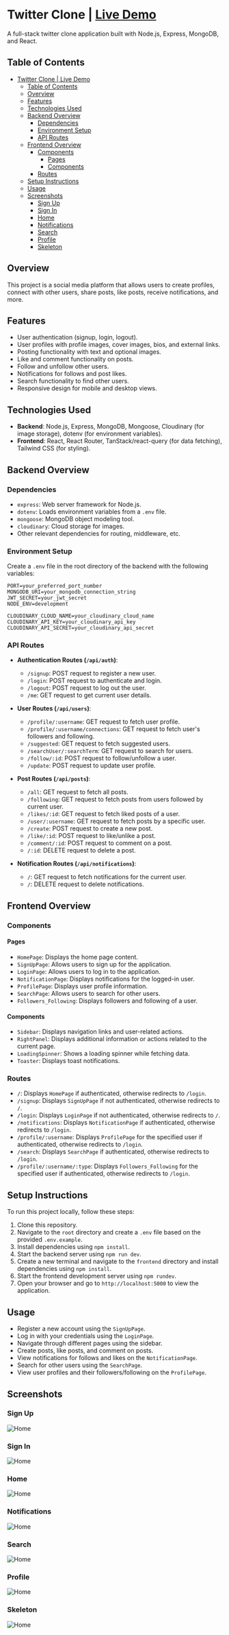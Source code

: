 # Twitter Clone | [Live Demo](https://twitter-clone-4okj.onrender.com/)

A full-stack twitter clone application built with Node.js, Express, MongoDB, and React.

## Table of Contents

- [Twitter Clone | Live Demo](#twitter-clone--live-demo)
  - [Table of Contents](#table-of-contents)
  - [Overview](#overview)
  - [Features](#features)
  - [Technologies Used](#technologies-used)
  - [Backend Overview](#backend-overview)
    - [Dependencies](#dependencies)
    - [Environment Setup](#environment-setup)
    - [API Routes](#api-routes)
  - [Frontend Overview](#frontend-overview)
    - [Components](#components)
      - [Pages](#pages)
      - [Components](#components-1)
    - [Routes](#routes)
  - [Setup Instructions](#setup-instructions)
  - [Usage](#usage)
  - [Screenshots](#screenshots)
    - [Sign Up](#sign-up)
    - [Sign In](#sign-in)
    - [Home](#home)
    - [Notifications](#notifications)
    - [Search](#search)
    - [Profile](#profile)
    - [Skeleton](#skeleton)

## Overview

This project is a social media platform that allows users to create profiles, connect with other users, share posts, like posts, receive notifications, and more.

## Features

- User authentication (signup, login, logout).
- User profiles with profile images, cover images, bios, and external links.
- Posting functionality with text and optional images.
- Like and comment functionality on posts.
- Follow and unfollow other users.
- Notifications for follows and post likes.
- Search functionality to find other users.
- Responsive design for mobile and desktop views.

## Technologies Used

- **Backend**: Node.js, Express, MongoDB, Mongoose, Cloudinary (for image storage), dotenv (for environment variables).
- **Frontend**: React, React Router, TanStack/react-query (for data fetching), Tailwind CSS (for styling).

## Backend Overview

### Dependencies

- `express`: Web server framework for Node.js.
- `dotenv`: Loads environment variables from a `.env` file.
- `mongoose`: MongoDB object modeling tool.
- `cloudinary`: Cloud storage for images.
- Other relevant dependencies for routing, middleware, etc.

### Environment Setup

Create a `.env` file in the root directory of the backend with the following variables:

```env
PORT=your_preferred_port_number
MONGODB_URI=your_mongodb_connection_string
JWT_SECRET=your_jwt_secret
NODE_ENV=development

CLOUDINARY_CLOUD_NAME=your_cloudinary_cloud_name
CLOUDINARY_API_KEY=your_cloudinary_api_key
CLOUDINARY_API_SECRET=your_cloudinary_api_secret
```

### API Routes

- **Authentication Routes (`/api/auth`)**:
  - `/signup`: POST request to register a new user.
  - `/login`: POST request to authenticate and login.
  - `/logout`: POST request to log out the user.
  - `/me`: GET request to get current user details.

- **User Routes (`/api/users`)**:
  - `/profile/:username`: GET request to fetch user profile.
  - `/profile/:username/connections`: GET request to fetch user's followers and following.
  - `/suggested`: GET request to fetch suggested users.
  - `/searchUser/:searchTerm`: GET request to search for users.
  - `/follow/:id`: POST request to follow/unfollow a user.
  - `/update`: POST request to update user profile.

- **Post Routes (`/api/posts`)**:
  - `/all`: GET request to fetch all posts.
  - `/following`: GET request to fetch posts from users followed by current user.
  - `/likes/:id`: GET request to fetch liked posts of a user.
  - `/user/:username`: GET request to fetch posts by a specific user.
  - `/create`: POST request to create a new post.
  - `/like/:id`: POST request to like/unlike a post.
  - `/comment/:id`: POST request to comment on a post.
  - `/:id`: DELETE request to delete a post.

- **Notification Routes (`/api/notifications`)**:
  - `/`: GET request to fetch notifications for the current user.
  - `/`: DELETE request to delete notifications.


## Frontend Overview

### Components

#### Pages

- `HomePage`: Displays the home page content.
- `SignUpPage`: Allows users to sign up for the application.
- `LoginPage`: Allows users to log in to the application.
- `NotificationPage`: Displays notifications for the logged-in user.
- `ProfilePage`: Displays user profile information.
- `SearchPage`: Allows users to search for other users.
- `Followers_Following`: Displays followers and following of a user.

#### Components

- `Sidebar`: Displays navigation links and user-related actions.
- `RightPanel`: Displays additional information or actions related to the current page.
- `LoadingSpinner`: Shows a loading spinner while fetching data.
- `Toaster`: Displays toast notifications.

### Routes

- `/`: Displays `HomePage` if authenticated, otherwise redirects to `/login`.
- `/signup`: Displays `SignUpPage` if not authenticated, otherwise redirects to `/`.
- `/login`: Displays `LoginPage` if not authenticated, otherwise redirects to `/`.
- `/notifications`: Displays `NotificationPage` if authenticated, otherwise redirects to `/login`.
- `/profile/:username`: Displays `ProfilePage` for the specified user if authenticated, otherwise redirects to `/login`.
- `/search`: Displays `SearchPage` if authenticated, otherwise redirects to `/login`.
- `/profile/:username/:type`: Displays `Followers_Following` for the specified user if authenticated, otherwise redirects to `/login`.

## Setup Instructions

To run this project locally, follow these steps:

1. Clone this repository.
2. Navigate to the `root` directory and create a `.env` file based on the provided `.env.example`.
3. Install dependencies using `npm install`.
4. Start the backend server using `npm run dev`.
5. Create a new terminal and navigate to the `frontend` directory and install dependencies using `npm install`.
6. Start the frontend development server using `npm rundev`.
7. Open your browser and go to `http://localhost:5000` to view the application.

## Usage

- Register a new account using the `SignUpPage`.
- Log in with your credentials using the `LoginPage`.
- Navigate through different pages using the sidebar.
- Create posts, like posts, and comment on posts.
- View notifications for follows and likes on the `NotificationPage`.
- Search for other users using the `SearchPage`.
- View user profiles and their followers/following on the `ProfilePage`.

## Screenshots

### Sign Up
![Home](screenshots\signup.png)

### Sign In
![Home](screenshots\signin.png)

### Home
![Home](screenshots\home.png)

### Notifications
![Home](screenshots\notifications.png)

### Search
![Home](screenshots\search.png)

### Profile
![Home](screenshots\profile.png)

### Skeleton
![Home](screenshots\skeleton.png)